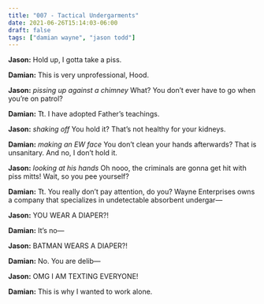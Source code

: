 ```yaml
---
title: "007 - Tactical Undergarments"
date: 2021-06-26T15:14:03-06:00
draft: false
tags: ["damian wayne", "jason todd"]
---
```


__Jason:__ Hold up, I gotta take a piss.

__Damian:__ This is very unprofessional, Hood.

__Jason:__ *pissing up against a chimney* What? You don’t ever have to go when you’re on patrol?

__Damian:__ Tt. I have adopted Father’s teachings.

__Jason:__ *shaking off* You hold it? That’s not healthy for your kidneys.

__Damian:__ *making an EW face* You don’t clean your hands afterwards? That is unsanitary. And no, I don’t hold it.

__Jason:__ *looking at his hands* Oh nooo, the criminals are gonna get hit with piss mitts! Wait, so you pee yourself?

__Damian:__ Tt. You really don’t pay attention, do you? Wayne Enterprises owns a company that specializes in undetectable absorbent undergar—

__Jason:__ YOU WEAR A DIAPER?!

__Damian:__ It’s no—

__Jason:__ BATMAN WEARS A DIAPER?!

__Damian:__ No. You are delib—

__Jason:__ OMG I AM TEXTING EVERYONE!

__Damian:__ This is why I wanted to work alone.
